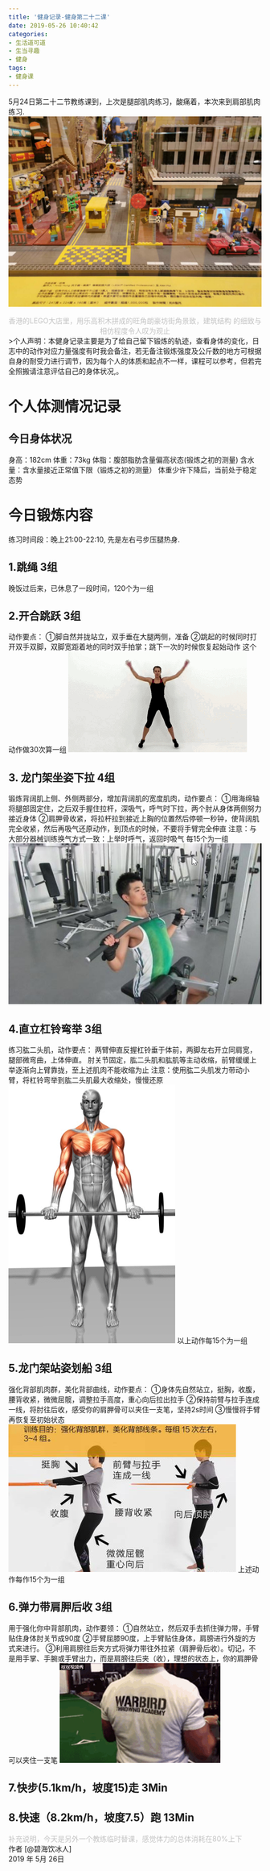 ```yaml
---
title: '健身记录-健身第二十二课'
date: 2019-05-26 10:40:42
categories:
- 生活道可道
- 生当寻趣
- 健身
tags:
- 健身课
---
```



5月24日第二十二节教练课到，上次是腿部肌肉练习，酸痛着，本次来到肩部肌肉练习.
![](https://raw.githubusercontent.com/liruixue/muqiaosite/master/images/life-gym/class22-home-wangjiao.jpg)
<center><font color=#c3c3c3>香港的LEGO大店里，用乐高积木拼成的旺角朗豪坊街角景致，建筑结构 的细致与相仿程度令人叹为观止</font></center>
<!-- more -->
>个人声明：本健身记录主要是为了给自己留下锻炼的轨迹，查看身体的变化，日志中的动作对应力量强度有时我会备注，若无备注锻炼强度及公斤数的地方可根据自身的耐受力进行调节，因为每个人的体质和起点不一样，课程可以参考，但若完全照搬请注意评估自己的身体状况,。


#  个人体测情况记录
##  今日身体状况
身高：182cm
体重：73kg
体脂：腹部脂肪含量偏高状态(锻炼之初的测量)
含水量：含水量接近正常值下限（锻炼之初的测量）
体重少许下降后，当前处于稳定态势
#  今日锻炼内容
练习时间段：晚上21:00-22:10, 先是左右弓步压腿热身.
##  1.跳绳   3组
晚饭过后来，已休息了一段时间，120个为一组
##  2.开合跳跃   3组
动作要点：
①脚自然并拢站立，双手垂在大腿两侧，准备
②跳起的时候同时打开双手双脚，双脚宽距着地的同时双手拍掌；跳下一次的时候恢复起始动作
这个动作做30次算一组
![](https://raw.githubusercontent.com/liruixue/muqiaosite/master/images/life-gym/class1-jump-papa.gif)
##  3. 龙门架坐姿下拉  4组
锻炼背阔肌上侧、外侧两部分，增加背阔肌的宽度肌肉，动作要点：
①用海绵轴将腿部固定住，之后双手握住拉杆，深吸气，呼气时下拉，两个肘从身体两侧努力接近身体
②肩胛骨收紧，将拉杆拉到接近上胸的位置然后停顿一秒钟，使背阔肌完全收紧，然后再吸气还原动作，到顶点的时候，不要将手臂完全伸直
注意：与大部分器械训练换气方式一致：上举时呼气，返回时吸气
每15个为一组
![](https://raw.githubusercontent.com/liruixue/muqiaosite/master/images/life-gym/class7-seat-gonger.jpg)

##  4.直立杠铃弯举  3组
练习肱二头肌，动作要点：
两臂伸直反握杠铃垂于体前，两脚左右开立同肩宽，腿部微弯曲，上体伸直。
肘关节固定，肱二头肌和肱肌等主动收缩，前臂缓缓上举逐渐向上臂靠拢，至上述肌肉不能收缩为止
注意：使用肱二头肌发力带动小臂，将杠铃弯举到肱二头肌最大收缩处，慢慢还原
![](https://raw.githubusercontent.com/liruixue/muqiaosite/master/images/life-gym/class22-gangling.gif)
以上动作每15个为一组

##  5.龙门架站姿划船  3组
强化背部肌肉群，美化背部曲线，动作要点：
①身体先自然站立，挺胸，收腹，腰背收紧，微微屈髋，调整拉手高度，重心向后拉出拉手
②保持前臂与拉手连成一线，将肘往后收，感受你的肩胛骨可以夹住一支笔，坚持2s时间
③慢慢将手臂再恢复至初始状态
![](https://raw.githubusercontent.com/liruixue/muqiaosite/master/images/life-gym/class22-boat.jpg)
上述动作每作15个为一组

##  6.弹力带肩胛后收  3组
用于强化你中背部肌肉，动作要领：
①自然站立，然后双手去抓住弹力带，手臂贴住身体肘关节成90度
②手臂屈膝90度，上手臂贴住身体，肩膀进行外旋的方式来进行。
③利用肩膀往后夹方式将弹力带往外拉紧（肩胛骨后收）。切记，不是用手掌、手腕或手臂出力，而是肩膀往后夹（收），理想的状态上，你的肩胛骨可以夹住一支笔
![](https://raw.githubusercontent.com/liruixue/muqiaosite/master/images/life-gym/class3-tanlidai.gif)

##  7.快步(5.1km/h，坡度15)走          3Min
##  8.快速（8.2km/h，坡度7.5）跑          13Min


<font color=#c3c3c3>补充说明，今天是另外一个教练临时替课，感觉体力的总体消耗在80%上下</font>
</br>
作者 [@碧海饮冰人]    
2019 年 5月 26日    




